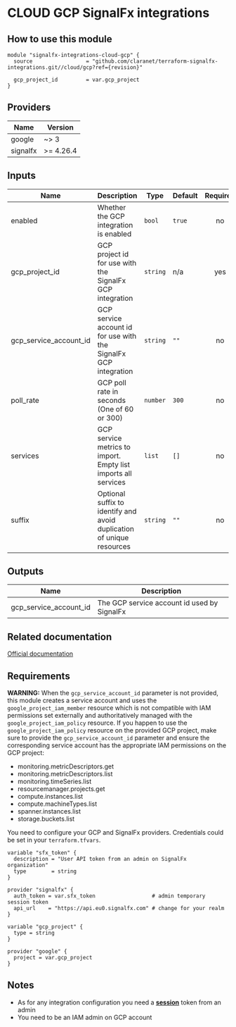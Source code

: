 # CLOUD GCP SignalFx integrations

## How to use this module

```hcl
module "signalfx-integrations-cloud-gcp" {
  source                 = "github.com/claranet/terraform-signalfx-integrations.git//cloud/gcp?ref={revision}"

  gcp_project_id         = var.gcp_project
}

```

## Providers

| Name | Version |
|------|---------|
| google | ~> 3 |
| signalfx | >= 4.26.4 |

## Inputs

| Name | Description | Type | Default | Required |
|------|-------------|------|---------|:-----:|
| enabled | Whether the GCP integration is enabled | `bool` | `true` | no |
| gcp\_project\_id | GCP project id for use with the SignalFx GCP integration | `string` | n/a | yes |
| gcp\_service\_account\_id | GCP service account id for use with the SignalFx GCP integration | `string` | `""` | no |
| poll\_rate | GCP poll rate in seconds (One of 60 or 300) | `number` | `300` | no |
| services | GCP service metrics to import. Empty list imports all services | `list` | `[]` | no |
| suffix | Optional suffix to identify and avoid duplication of unique resources | `string` | `""` | no |

## Outputs

| Name | Description |
|------|-------------|
| gcp\_service\_account\_id | The GCP service account id used by SignalFx |

## Related documentation

[Official documentation](https://docs.signalfx.com/en/latest/integrations/google-cloud-platform.html#connect-to-google-cloud-platform)

## Requirements

**WARNING:** When the `gcp_service_account_id` parameter is not provided, this module creates a service account and uses the `google_project_iam_member` resource which is not compatible with IAM permissions set externally and authoritatively managed with the `google_project_iam_policy` resource. If you happen to use the `google_project_iam_policy` resource on the provided GCP project,
make sure to provide the `gcp_service_account_id` parameter and ensure the corresponding service account has the appropriate IAM permissions on the GCP project:
 - monitoring.metricDescriptors.get
 - monitoring.metricDescriptors.list
 - monitoring.timeSeries.list
 - resourcemanager.projects.get
 - compute.instances.list
 - compute.machineTypes.list
 - spanner.instances.list
 - storage.buckets.list

You need to configure your GCP and SignalFx providers.
Credentials could be set in your `terraform.tfvars`.

```
variable "sfx_token" {
  description = "User API token from an admin on SignalFx organization"
  type        = string
}

provider "signalfx" {
  auth_token = var.sfx_token                  # admin temporary session token
  api_url    = "https://api.eu0.signalfx.com" # change for your realm
}

variable "gcp_project" {
  type = string
}

provider "google" {
  project = var.gcp_project
}

```

## Notes

* As for any integration configuration you need a [**session**](https://docs.signalfx.com/en/latest/admin-guide/tokens.html#user-api-access-tokens) token from an admin
* You need to be an IAM admin on GCP account
